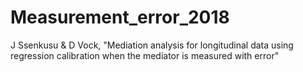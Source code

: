 # Measurement_error_2018
J Ssenkusu &amp; D Vock, "Mediation analysis for longitudinal data using regression calibration when the mediator is measured with error"
